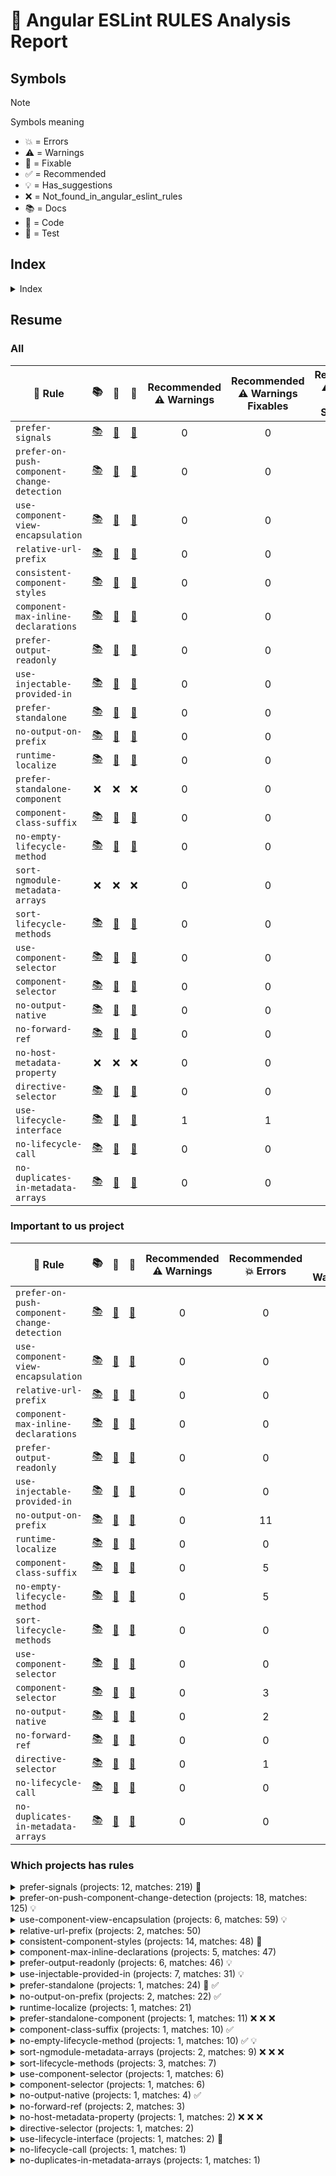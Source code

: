 # 📑 Angular ESLint RULES Analysis Report

## Symbols

> [!NOTE]
> Symbols meaning
> - 💥 = Errors
> - ⚠️ = Warnings
> - 🔧 = Fixable
> - ✅ = Recommended
> - 💡 = Has_suggestions
> - ❌ = Not_found_in_angular_eslint_rules
> - 📚 = Docs
> - 📄 = Code
> - 🧪 = Test



## Index

<details>
	<summary>Index</summary>

- [Resume](#resume)
	- [All](#all)
	- [Important to us project](#important-to-us-project)
	- [Which projects has rules](#which-projects-has-rules)
</details>

## Resume

### All

| 📏 Rule | 📚 | 📄 | 🧪 | Recommended<br>⚠️ Warnings | Recommended<br>⚠️ Warnings<br>Fixables | Recommended<br>⚠️ Warnings<br>With Suggestions | Recommended<br>💥 Errors | Recommended<br>💥 Errors<br>Fixables | Recommended<br>💥 Errors<br>With Suggestions | All<br>⚠️ Warnings | All<br>⚠️ Warnings<br>Fixables | All<br>⚠️ Warnings<br>With Suggestions | All<br>💥 Errors | All<br>💥 Errors<br>Fixables | All<br>💥 Errors<br>With Suggestions | 🔧 | ✅ | 💡 |
| --- | :--: | :--: | :--: | :--: | :--: | :--: | :--: | :--: | :--: | :--: | :--: | :--: | :--: | :--: | :--: | :--: | :--: | :--: |
| `prefer-signals` | [📚](https://github.com/angular-eslint/angular-eslint/blob/main/packages/eslint-plugin/docs/rules/prefer-signals.md) | [📄](https://github.com/angular-eslint/angular-eslint/blob/main/packages/eslint-plugin/src/rules/prefer-signals.ts) | [🧪](https://github.com/angular-eslint/angular-eslint/blob/main/packages/eslint-plugin/tests/rules/prefer-signals) | 0 | 0 | 0 | 0 | 0 | 0 | 0 | 0 | 0 | 219 | 0 | 2 | 🔧 |  |  |
| `prefer-on-push-component-change-detection` | [📚](https://github.com/angular-eslint/angular-eslint/blob/main/packages/eslint-plugin/docs/rules/prefer-on-push-component-change-detection.md) | [📄](https://github.com/angular-eslint/angular-eslint/blob/main/packages/eslint-plugin/src/rules/prefer-on-push-component-change-detection.ts) | [🧪](https://github.com/angular-eslint/angular-eslint/blob/main/packages/eslint-plugin/tests/rules/prefer-on-push-component-change-detection) | 0 | 0 | 0 | 0 | 0 | 0 | 0 | 0 | 0 | 125 | 0 | 125 |  |  | 💡 |
| `use-component-view-encapsulation` | [📚](https://github.com/angular-eslint/angular-eslint/blob/main/packages/eslint-plugin/docs/rules/use-component-view-encapsulation.md) | [📄](https://github.com/angular-eslint/angular-eslint/blob/main/packages/eslint-plugin/src/rules/use-component-view-encapsulation.ts) | [🧪](https://github.com/angular-eslint/angular-eslint/blob/main/packages/eslint-plugin/tests/rules/use-component-view-encapsulation) | 0 | 0 | 0 | 0 | 0 | 0 | 0 | 0 | 0 | 59 | 0 | 59 |  |  | 💡 |
| `relative-url-prefix` | [📚](https://github.com/angular-eslint/angular-eslint/blob/main/packages/eslint-plugin/docs/rules/relative-url-prefix.md) | [📄](https://github.com/angular-eslint/angular-eslint/blob/main/packages/eslint-plugin/src/rules/relative-url-prefix.ts) | [🧪](https://github.com/angular-eslint/angular-eslint/blob/main/packages/eslint-plugin/tests/rules/relative-url-prefix) | 0 | 0 | 0 | 0 | 0 | 0 | 0 | 0 | 0 | 50 | 0 | 0 |  |  |  |
| `consistent-component-styles` | [📚](https://github.com/angular-eslint/angular-eslint/blob/main/packages/eslint-plugin/docs/rules/consistent-component-styles.md) | [📄](https://github.com/angular-eslint/angular-eslint/blob/main/packages/eslint-plugin/src/rules/consistent-component-styles.ts) | [🧪](https://github.com/angular-eslint/angular-eslint/blob/main/packages/eslint-plugin/tests/rules/consistent-component-styles) | 0 | 0 | 0 | 0 | 0 | 0 | 0 | 0 | 0 | 48 | 48 | 0 | 🔧 |  |  |
| `component-max-inline-declarations` | [📚](https://github.com/angular-eslint/angular-eslint/blob/main/packages/eslint-plugin/docs/rules/component-max-inline-declarations.md) | [📄](https://github.com/angular-eslint/angular-eslint/blob/main/packages/eslint-plugin/src/rules/component-max-inline-declarations.ts) | [🧪](https://github.com/angular-eslint/angular-eslint/blob/main/packages/eslint-plugin/tests/rules/component-max-inline-declarations) | 0 | 0 | 0 | 0 | 0 | 0 | 0 | 0 | 0 | 47 | 0 | 0 |  |  |  |
| `prefer-output-readonly` | [📚](https://github.com/angular-eslint/angular-eslint/blob/main/packages/eslint-plugin/docs/rules/prefer-output-readonly.md) | [📄](https://github.com/angular-eslint/angular-eslint/blob/main/packages/eslint-plugin/src/rules/prefer-output-readonly.ts) | [🧪](https://github.com/angular-eslint/angular-eslint/blob/main/packages/eslint-plugin/tests/rules/prefer-output-readonly) | 0 | 0 | 0 | 0 | 0 | 0 | 0 | 0 | 0 | 46 | 0 | 46 |  |  | 💡 |
| `use-injectable-provided-in` | [📚](https://github.com/angular-eslint/angular-eslint/blob/main/packages/eslint-plugin/docs/rules/use-injectable-provided-in.md) | [📄](https://github.com/angular-eslint/angular-eslint/blob/main/packages/eslint-plugin/src/rules/use-injectable-provided-in.ts) | [🧪](https://github.com/angular-eslint/angular-eslint/blob/main/packages/eslint-plugin/tests/rules/use-injectable-provided-in) | 0 | 0 | 0 | 0 | 0 | 0 | 0 | 0 | 0 | 31 | 0 | 31 |  |  | 💡 |
| `prefer-standalone` | [📚](https://github.com/angular-eslint/angular-eslint/blob/main/packages/eslint-plugin/docs/rules/prefer-standalone.md) | [📄](https://github.com/angular-eslint/angular-eslint/blob/main/packages/eslint-plugin/src/rules/prefer-standalone.ts) | [🧪](https://github.com/angular-eslint/angular-eslint/blob/main/packages/eslint-plugin/tests/rules/prefer-standalone) | 0 | 0 | 0 | 12 | 12 | 0 | 0 | 0 | 0 | 12 | 12 | 0 | 🔧 | ✅ |  |
| `no-output-on-prefix` | [📚](https://github.com/angular-eslint/angular-eslint/blob/main/packages/eslint-plugin/docs/rules/no-output-on-prefix.md) | [📄](https://github.com/angular-eslint/angular-eslint/blob/main/packages/eslint-plugin/src/rules/no-output-on-prefix.ts) | [🧪](https://github.com/angular-eslint/angular-eslint/blob/main/packages/eslint-plugin/tests/rules/no-output-on-prefix) | 0 | 0 | 0 | 11 | 0 | 0 | 0 | 0 | 0 | 11 | 0 | 0 |  | ✅ |  |
| `runtime-localize` | [📚](https://github.com/angular-eslint/angular-eslint/blob/main/packages/eslint-plugin/docs/rules/runtime-localize.md) | [📄](https://github.com/angular-eslint/angular-eslint/blob/main/packages/eslint-plugin/src/rules/runtime-localize.ts) | [🧪](https://github.com/angular-eslint/angular-eslint/blob/main/packages/eslint-plugin/tests/rules/runtime-localize) | 0 | 0 | 0 | 0 | 0 | 0 | 0 | 0 | 0 | 21 | 0 | 0 |  |  |  |
| `prefer-standalone-component` | ❌ | ❌ | ❌ | 0 | 0 | 0 | 0 | 0 | 0 | 0 | 0 | 0 | 11 | 11 | 0 | ❌ | ❌ | ❌ |
| `component-class-suffix` | [📚](https://github.com/angular-eslint/angular-eslint/blob/main/packages/eslint-plugin/docs/rules/component-class-suffix.md) | [📄](https://github.com/angular-eslint/angular-eslint/blob/main/packages/eslint-plugin/src/rules/component-class-suffix.ts) | [🧪](https://github.com/angular-eslint/angular-eslint/blob/main/packages/eslint-plugin/tests/rules/component-class-suffix) | 0 | 0 | 0 | 5 | 0 | 0 | 0 | 0 | 0 | 5 | 0 | 0 |  | ✅ |  |
| `no-empty-lifecycle-method` | [📚](https://github.com/angular-eslint/angular-eslint/blob/main/packages/eslint-plugin/docs/rules/no-empty-lifecycle-method.md) | [📄](https://github.com/angular-eslint/angular-eslint/blob/main/packages/eslint-plugin/src/rules/no-empty-lifecycle-method.ts) | [🧪](https://github.com/angular-eslint/angular-eslint/blob/main/packages/eslint-plugin/tests/rules/no-empty-lifecycle-method) | 0 | 0 | 0 | 5 | 0 | 5 | 0 | 0 | 0 | 5 | 0 | 5 |  | ✅ | 💡 |
| `sort-ngmodule-metadata-arrays` | ❌ | ❌ | ❌ | 0 | 0 | 0 | 0 | 0 | 0 | 0 | 0 | 0 | 9 | 9 | 0 | ❌ | ❌ | ❌ |
| `sort-lifecycle-methods` | [📚](https://github.com/angular-eslint/angular-eslint/blob/main/packages/eslint-plugin/docs/rules/sort-lifecycle-methods.md) | [📄](https://github.com/angular-eslint/angular-eslint/blob/main/packages/eslint-plugin/src/rules/sort-lifecycle-methods.ts) | [🧪](https://github.com/angular-eslint/angular-eslint/blob/main/packages/eslint-plugin/tests/rules/sort-lifecycle-methods) | 0 | 0 | 0 | 0 | 0 | 0 | 0 | 0 | 0 | 7 | 0 | 0 |  |  |  |
| `use-component-selector` | [📚](https://github.com/angular-eslint/angular-eslint/blob/main/packages/eslint-plugin/docs/rules/use-component-selector.md) | [📄](https://github.com/angular-eslint/angular-eslint/blob/main/packages/eslint-plugin/src/rules/use-component-selector.ts) | [🧪](https://github.com/angular-eslint/angular-eslint/blob/main/packages/eslint-plugin/tests/rules/use-component-selector) | 0 | 0 | 0 | 0 | 0 | 0 | 0 | 0 | 0 | 6 | 0 | 0 |  |  |  |
| `component-selector` | [📚](https://github.com/angular-eslint/angular-eslint/blob/main/packages/eslint-plugin/docs/rules/component-selector.md) | [📄](https://github.com/angular-eslint/angular-eslint/blob/main/packages/eslint-plugin/src/rules/component-selector.ts) | [🧪](https://github.com/angular-eslint/angular-eslint/blob/main/packages/eslint-plugin/tests/rules/component-selector) | 0 | 0 | 0 | 3 | 0 | 0 | 0 | 0 | 0 | 3 | 0 | 0 |  |  |  |
| `no-output-native` | [📚](https://github.com/angular-eslint/angular-eslint/blob/main/packages/eslint-plugin/docs/rules/no-output-native.md) | [📄](https://github.com/angular-eslint/angular-eslint/blob/main/packages/eslint-plugin/src/rules/no-output-native.ts) | [🧪](https://github.com/angular-eslint/angular-eslint/blob/main/packages/eslint-plugin/tests/rules/no-output-native) | 0 | 0 | 0 | 2 | 0 | 0 | 0 | 0 | 0 | 2 | 0 | 0 |  | ✅ |  |
| `no-forward-ref` | [📚](https://github.com/angular-eslint/angular-eslint/blob/main/packages/eslint-plugin/docs/rules/no-forward-ref.md) | [📄](https://github.com/angular-eslint/angular-eslint/blob/main/packages/eslint-plugin/src/rules/no-forward-ref.ts) | [🧪](https://github.com/angular-eslint/angular-eslint/blob/main/packages/eslint-plugin/tests/rules/no-forward-ref) | 0 | 0 | 0 | 0 | 0 | 0 | 0 | 0 | 0 | 3 | 0 | 0 |  |  |  |
| `no-host-metadata-property` | ❌ | ❌ | ❌ | 0 | 0 | 0 | 1 | 0 | 0 | 0 | 0 | 0 | 1 | 0 | 0 | ❌ | ❌ | ❌ |
| `directive-selector` | [📚](https://github.com/angular-eslint/angular-eslint/blob/main/packages/eslint-plugin/docs/rules/directive-selector.md) | [📄](https://github.com/angular-eslint/angular-eslint/blob/main/packages/eslint-plugin/src/rules/directive-selector.ts) | [🧪](https://github.com/angular-eslint/angular-eslint/blob/main/packages/eslint-plugin/tests/rules/directive-selector) | 0 | 0 | 0 | 1 | 0 | 0 | 0 | 0 | 0 | 1 | 0 | 0 |  |  |  |
| `use-lifecycle-interface` | [📚](https://github.com/angular-eslint/angular-eslint/blob/main/packages/eslint-plugin/docs/rules/use-lifecycle-interface.md) | [📄](https://github.com/angular-eslint/angular-eslint/blob/main/packages/eslint-plugin/src/rules/use-lifecycle-interface.ts) | [🧪](https://github.com/angular-eslint/angular-eslint/blob/main/packages/eslint-plugin/tests/rules/use-lifecycle-interface) | 1 | 1 | 0 | 0 | 0 | 0 | 0 | 0 | 0 | 1 | 1 | 0 | 🔧 |  |  |
| `no-lifecycle-call` | [📚](https://github.com/angular-eslint/angular-eslint/blob/main/packages/eslint-plugin/docs/rules/no-lifecycle-call.md) | [📄](https://github.com/angular-eslint/angular-eslint/blob/main/packages/eslint-plugin/src/rules/no-lifecycle-call.ts) | [🧪](https://github.com/angular-eslint/angular-eslint/blob/main/packages/eslint-plugin/tests/rules/no-lifecycle-call) | 0 | 0 | 0 | 0 | 0 | 0 | 0 | 0 | 0 | 1 | 0 | 0 |  |  |  |
| `no-duplicates-in-metadata-arrays` | [📚](https://github.com/angular-eslint/angular-eslint/blob/main/packages/eslint-plugin/docs/rules/no-duplicates-in-metadata-arrays.md) | [📄](https://github.com/angular-eslint/angular-eslint/blob/main/packages/eslint-plugin/src/rules/no-duplicates-in-metadata-arrays.ts) | [🧪](https://github.com/angular-eslint/angular-eslint/blob/main/packages/eslint-plugin/tests/rules/no-duplicates-in-metadata-arrays) | 0 | 0 | 0 | 0 | 0 | 0 | 0 | 0 | 0 | 1 | 0 | 0 |  |  |  |



### Important to us project

| 📏 Rule | 📚 | 📄 | 🧪 | Recommended<br>⚠️ Warnings | Recommended<br>💥 Errors | All<br>⚠️ Warnings | All<br>💥 Errors | 🔧 | ✅ | 💡 |
| --- | :--: | :--: | :--: | :--: | :--: | :--: | :--: | :--: | :--: | :--: |
| `prefer-on-push-component-change-detection` | [📚](https://github.com/angular-eslint/angular-eslint/blob/main/packages/eslint-plugin/docs/rules/prefer-on-push-component-change-detection.md) | [📄](https://github.com/angular-eslint/angular-eslint/blob/main/packages/eslint-plugin/src/rules/prefer-on-push-component-change-detection.ts) | [🧪](https://github.com/angular-eslint/angular-eslint/blob/main/packages/eslint-plugin/tests/rules/prefer-on-push-component-change-detection) | 0 | 0 | 0 | 125 |  |  | 💡 |
| `use-component-view-encapsulation` | [📚](https://github.com/angular-eslint/angular-eslint/blob/main/packages/eslint-plugin/docs/rules/use-component-view-encapsulation.md) | [📄](https://github.com/angular-eslint/angular-eslint/blob/main/packages/eslint-plugin/src/rules/use-component-view-encapsulation.ts) | [🧪](https://github.com/angular-eslint/angular-eslint/blob/main/packages/eslint-plugin/tests/rules/use-component-view-encapsulation) | 0 | 0 | 0 | 59 |  |  | 💡 |
| `relative-url-prefix` | [📚](https://github.com/angular-eslint/angular-eslint/blob/main/packages/eslint-plugin/docs/rules/relative-url-prefix.md) | [📄](https://github.com/angular-eslint/angular-eslint/blob/main/packages/eslint-plugin/src/rules/relative-url-prefix.ts) | [🧪](https://github.com/angular-eslint/angular-eslint/blob/main/packages/eslint-plugin/tests/rules/relative-url-prefix) | 0 | 0 | 0 | 50 |  |  |  |
| `component-max-inline-declarations` | [📚](https://github.com/angular-eslint/angular-eslint/blob/main/packages/eslint-plugin/docs/rules/component-max-inline-declarations.md) | [📄](https://github.com/angular-eslint/angular-eslint/blob/main/packages/eslint-plugin/src/rules/component-max-inline-declarations.ts) | [🧪](https://github.com/angular-eslint/angular-eslint/blob/main/packages/eslint-plugin/tests/rules/component-max-inline-declarations) | 0 | 0 | 0 | 47 |  |  |  |
| `prefer-output-readonly` | [📚](https://github.com/angular-eslint/angular-eslint/blob/main/packages/eslint-plugin/docs/rules/prefer-output-readonly.md) | [📄](https://github.com/angular-eslint/angular-eslint/blob/main/packages/eslint-plugin/src/rules/prefer-output-readonly.ts) | [🧪](https://github.com/angular-eslint/angular-eslint/blob/main/packages/eslint-plugin/tests/rules/prefer-output-readonly) | 0 | 0 | 0 | 46 |  |  | 💡 |
| `use-injectable-provided-in` | [📚](https://github.com/angular-eslint/angular-eslint/blob/main/packages/eslint-plugin/docs/rules/use-injectable-provided-in.md) | [📄](https://github.com/angular-eslint/angular-eslint/blob/main/packages/eslint-plugin/src/rules/use-injectable-provided-in.ts) | [🧪](https://github.com/angular-eslint/angular-eslint/blob/main/packages/eslint-plugin/tests/rules/use-injectable-provided-in) | 0 | 0 | 0 | 31 |  |  | 💡 |
| `no-output-on-prefix` | [📚](https://github.com/angular-eslint/angular-eslint/blob/main/packages/eslint-plugin/docs/rules/no-output-on-prefix.md) | [📄](https://github.com/angular-eslint/angular-eslint/blob/main/packages/eslint-plugin/src/rules/no-output-on-prefix.ts) | [🧪](https://github.com/angular-eslint/angular-eslint/blob/main/packages/eslint-plugin/tests/rules/no-output-on-prefix) | 0 | 11 | 0 | 11 |  | ✅ |  |
| `runtime-localize` | [📚](https://github.com/angular-eslint/angular-eslint/blob/main/packages/eslint-plugin/docs/rules/runtime-localize.md) | [📄](https://github.com/angular-eslint/angular-eslint/blob/main/packages/eslint-plugin/src/rules/runtime-localize.ts) | [🧪](https://github.com/angular-eslint/angular-eslint/blob/main/packages/eslint-plugin/tests/rules/runtime-localize) | 0 | 0 | 0 | 21 |  |  |  |
| `component-class-suffix` | [📚](https://github.com/angular-eslint/angular-eslint/blob/main/packages/eslint-plugin/docs/rules/component-class-suffix.md) | [📄](https://github.com/angular-eslint/angular-eslint/blob/main/packages/eslint-plugin/src/rules/component-class-suffix.ts) | [🧪](https://github.com/angular-eslint/angular-eslint/blob/main/packages/eslint-plugin/tests/rules/component-class-suffix) | 0 | 5 | 0 | 5 |  | ✅ |  |
| `no-empty-lifecycle-method` | [📚](https://github.com/angular-eslint/angular-eslint/blob/main/packages/eslint-plugin/docs/rules/no-empty-lifecycle-method.md) | [📄](https://github.com/angular-eslint/angular-eslint/blob/main/packages/eslint-plugin/src/rules/no-empty-lifecycle-method.ts) | [🧪](https://github.com/angular-eslint/angular-eslint/blob/main/packages/eslint-plugin/tests/rules/no-empty-lifecycle-method) | 0 | 5 | 0 | 5 |  | ✅ | 💡 |
| `sort-lifecycle-methods` | [📚](https://github.com/angular-eslint/angular-eslint/blob/main/packages/eslint-plugin/docs/rules/sort-lifecycle-methods.md) | [📄](https://github.com/angular-eslint/angular-eslint/blob/main/packages/eslint-plugin/src/rules/sort-lifecycle-methods.ts) | [🧪](https://github.com/angular-eslint/angular-eslint/blob/main/packages/eslint-plugin/tests/rules/sort-lifecycle-methods) | 0 | 0 | 0 | 7 |  |  |  |
| `use-component-selector` | [📚](https://github.com/angular-eslint/angular-eslint/blob/main/packages/eslint-plugin/docs/rules/use-component-selector.md) | [📄](https://github.com/angular-eslint/angular-eslint/blob/main/packages/eslint-plugin/src/rules/use-component-selector.ts) | [🧪](https://github.com/angular-eslint/angular-eslint/blob/main/packages/eslint-plugin/tests/rules/use-component-selector) | 0 | 0 | 0 | 6 |  |  |  |
| `component-selector` | [📚](https://github.com/angular-eslint/angular-eslint/blob/main/packages/eslint-plugin/docs/rules/component-selector.md) | [📄](https://github.com/angular-eslint/angular-eslint/blob/main/packages/eslint-plugin/src/rules/component-selector.ts) | [🧪](https://github.com/angular-eslint/angular-eslint/blob/main/packages/eslint-plugin/tests/rules/component-selector) | 0 | 3 | 0 | 3 |  |  |  |
| `no-output-native` | [📚](https://github.com/angular-eslint/angular-eslint/blob/main/packages/eslint-plugin/docs/rules/no-output-native.md) | [📄](https://github.com/angular-eslint/angular-eslint/blob/main/packages/eslint-plugin/src/rules/no-output-native.ts) | [🧪](https://github.com/angular-eslint/angular-eslint/blob/main/packages/eslint-plugin/tests/rules/no-output-native) | 0 | 2 | 0 | 2 |  | ✅ |  |
| `no-forward-ref` | [📚](https://github.com/angular-eslint/angular-eslint/blob/main/packages/eslint-plugin/docs/rules/no-forward-ref.md) | [📄](https://github.com/angular-eslint/angular-eslint/blob/main/packages/eslint-plugin/src/rules/no-forward-ref.ts) | [🧪](https://github.com/angular-eslint/angular-eslint/blob/main/packages/eslint-plugin/tests/rules/no-forward-ref) | 0 | 0 | 0 | 3 |  |  |  |
| `directive-selector` | [📚](https://github.com/angular-eslint/angular-eslint/blob/main/packages/eslint-plugin/docs/rules/directive-selector.md) | [📄](https://github.com/angular-eslint/angular-eslint/blob/main/packages/eslint-plugin/src/rules/directive-selector.ts) | [🧪](https://github.com/angular-eslint/angular-eslint/blob/main/packages/eslint-plugin/tests/rules/directive-selector) | 0 | 1 | 0 | 1 |  |  |  |
| `no-lifecycle-call` | [📚](https://github.com/angular-eslint/angular-eslint/blob/main/packages/eslint-plugin/docs/rules/no-lifecycle-call.md) | [📄](https://github.com/angular-eslint/angular-eslint/blob/main/packages/eslint-plugin/src/rules/no-lifecycle-call.ts) | [🧪](https://github.com/angular-eslint/angular-eslint/blob/main/packages/eslint-plugin/tests/rules/no-lifecycle-call) | 0 | 0 | 0 | 1 |  |  |  |
| `no-duplicates-in-metadata-arrays` | [📚](https://github.com/angular-eslint/angular-eslint/blob/main/packages/eslint-plugin/docs/rules/no-duplicates-in-metadata-arrays.md) | [📄](https://github.com/angular-eslint/angular-eslint/blob/main/packages/eslint-plugin/src/rules/no-duplicates-in-metadata-arrays.ts) | [🧪](https://github.com/angular-eslint/angular-eslint/blob/main/packages/eslint-plugin/tests/rules/no-duplicates-in-metadata-arrays) | 0 | 0 | 0 | 1 |  |  |  |



### Which projects has rules

<details>
<summary>prefer-signals (projects: 12, matches: 219) 🔧</summary>

- RECOMMENDED: \[⚠️ 0 💥 0] ALL: \[⚠️ 0 💥 149] [angular-calendar](repositories/report.angular-calendar.md#%EF%B8%8F-angular-calendar)-->[angular-calendar](repositories/report.angular-calendar.md#-angular-calendar)

- RECOMMENDED: \[⚠️ 0 💥 0] ALL: \[⚠️ 0 💥 037] [angular-fontawesome](repositories/report.angular-fontawesome.md#%EF%B8%8F-angular-fontawesome)-->[angular-fontawesome](repositories/report.angular-fontawesome.md#-angular-fontawesome)

- RECOMMENDED: \[⚠️ 0 💥 0] ALL: \[⚠️ 0 💥 009] [angular-realworld-example-app](repositories/report.angular-realworld-example-app.md#%EF%B8%8F-angular-realworld-example-app)-->[angular-conduit](repositories/report.angular-realworld-example-app.md#-angular-conduit)

- RECOMMENDED: \[⚠️ 0 💥 0] ALL: \[⚠️ 0 💥 007] [angular-calendar](repositories/report.angular-calendar.md#%EF%B8%8F-angular-calendar)-->[demos](repositories/report.angular-calendar.md#-demos)

- RECOMMENDED: \[⚠️ 0 💥 0] ALL: \[⚠️ 0 💥 005] [gojs-angular-basic](repositories/report.gojs-angular-basic.md#%EF%B8%8F-gojs-angular-basic)-->[first-app](repositories/report.gojs-angular-basic.md#-first-app)

- RECOMMENDED: \[⚠️ 0 💥 0] ALL: \[⚠️ 0 💥 003] [Angular-Full-Stack](repositories/report.Angular-Full-Stack.md#%EF%B8%8F-Angular-Full-Stack)-->[angular2-full-stack](repositories/report.Angular-Full-Stack.md#-angular2-full-stack)

- RECOMMENDED: \[⚠️ 0 💥 0] ALL: \[⚠️ 0 💥 002] [ngx-quill](repositories/report.ngx-quill.md#%EF%B8%8F-ngx-quill)-->[ngx-quill](repositories/report.ngx-quill.md#-ngx-quill)

- RECOMMENDED: \[⚠️ 0 💥 0] ALL: \[⚠️ 0 💥 002] [angular-16-crud-example](repositories/report.angular-16-crud-example.md#%EF%B8%8F-angular-16-crud-example)-->[angular-16-crud](repositories/report.angular-16-crud-example.md#-angular-16-crud)

- RECOMMENDED: \[⚠️ 0 💥 0] ALL: \[⚠️ 0 💥 002] [angular-17-crud-example](repositories/report.angular-17-crud-example.md#%EF%B8%8F-angular-17-crud-example)-->[angular-17-crud](repositories/report.angular-17-crud-example.md#-angular-17-crud)

- RECOMMENDED: \[⚠️ 0 💥 0] ALL: \[⚠️ 0 💥 001] [mean](repositories/report.mean.md#%EF%B8%8F-mean)-->[mean](repositories/report.mean.md#-mean)

- RECOMMENDED: \[⚠️ 0 💥 0] ALL: \[⚠️ 0 💥 001] [ng-apexcharts](repositories/report.ng-apexcharts.md#%EF%B8%8F-ng-apexcharts)-->[ng-apexcharts-demo](repositories/report.ng-apexcharts.md#-ng-apexcharts-demo)

- RECOMMENDED: \[⚠️ 0 💥 0] ALL: \[⚠️ 0 💥 001] [ng-three-template](repositories/report.ng-three-template.md#%EF%B8%8F-ng-three-template)-->[ng-three-template](repositories/report.ng-three-template.md#-ng-three-template)

</details>

<details>
<summary>prefer-on-push-component-change-detection (projects: 18, matches: 125) 💡</summary>

- RECOMMENDED: \[⚠️ 0 💥 0] ALL: \[⚠️ 0 💥 20] [angular-calendar](repositories/report.angular-calendar.md#%EF%B8%8F-angular-calendar)-->[angular-calendar](repositories/report.angular-calendar.md#-angular-calendar)

- RECOMMENDED: \[⚠️ 0 💥 0] ALL: \[⚠️ 0 💥 19] [QuickApp](repositories/report.QuickApp.md#%EF%B8%8F-QuickApp)-->[quickapp.client](repositories/report.QuickApp.md#-quickapp.client)

- RECOMMENDED: \[⚠️ 0 💥 0] ALL: \[⚠️ 0 💥 16] [angular-realworld-example-app](repositories/report.angular-realworld-example-app.md#%EF%B8%8F-angular-realworld-example-app)-->[angular-conduit](repositories/report.angular-realworld-example-app.md#-angular-conduit)

- RECOMMENDED: \[⚠️ 0 💥 0] ALL: \[⚠️ 0 💥 12] [Angular-Full-Stack](repositories/report.Angular-Full-Stack.md#%EF%B8%8F-Angular-Full-Stack)-->[angular2-full-stack](repositories/report.Angular-Full-Stack.md#-angular2-full-stack)

- RECOMMENDED: \[⚠️ 0 💥 0] ALL: \[⚠️ 0 💥 11] [angular-ionic-ngxs-movies](repositories/report.angular-ionic-ngxs-movies.md#%EF%B8%8F-angular-ionic-ngxs-movies)-->[angular-ionic-ngxs-movies](repositories/report.angular-ionic-ngxs-movies.md#-angular-ionic-ngxs-movies)

- RECOMMENDED: \[⚠️ 0 💥 0] ALL: \[⚠️ 0 💥 06] [angular-fontawesome](repositories/report.angular-fontawesome.md#%EF%B8%8F-angular-fontawesome)-->[angular-fontawesome](repositories/report.angular-fontawesome.md#-angular-fontawesome)

- RECOMMENDED: \[⚠️ 0 💥 0] ALL: \[⚠️ 0 💥 06] [ngx-toastr](repositories/report.ngx-toastr.md#%EF%B8%8F-ngx-toastr)-->[ngx-toastr](repositories/report.ngx-toastr.md#-ngx-toastr)

- RECOMMENDED: \[⚠️ 0 💥 0] ALL: \[⚠️ 0 💥 06] [mean](repositories/report.mean.md#%EF%B8%8F-mean)-->[mean](repositories/report.mean.md#-mean)

- RECOMMENDED: \[⚠️ 0 💥 0] ALL: \[⚠️ 0 💥 04] [angular-calendar](repositories/report.angular-calendar.md#%EF%B8%8F-angular-calendar)-->[demos](repositories/report.angular-calendar.md#-demos)

- RECOMMENDED: \[⚠️ 0 💥 0] ALL: \[⚠️ 0 💥 04] [angular-fontawesome](repositories/report.angular-fontawesome.md#%EF%B8%8F-angular-fontawesome)-->[demo](repositories/report.angular-fontawesome.md#-demo)

- RECOMMENDED: \[⚠️ 0 💥 0] ALL: \[⚠️ 0 💥 04] [angular-16-crud-example](repositories/report.angular-16-crud-example.md#%EF%B8%8F-angular-16-crud-example)-->[angular-16-crud](repositories/report.angular-16-crud-example.md#-angular-16-crud)

- RECOMMENDED: \[⚠️ 0 💥 0] ALL: \[⚠️ 0 💥 04] [angular-17-crud-example](repositories/report.angular-17-crud-example.md#%EF%B8%8F-angular-17-crud-example)-->[angular-17-crud](repositories/report.angular-17-crud-example.md#-angular-17-crud)

- RECOMMENDED: \[⚠️ 0 💥 0] ALL: \[⚠️ 0 💥 03] [angular-gridster2](repositories/report.angular-gridster2.md#%EF%B8%8F-angular-gridster2)-->[angular-gridster2](repositories/report.angular-gridster2.md#-angular-gridster2)

- RECOMMENDED: \[⚠️ 0 💥 0] ALL: \[⚠️ 0 💥 03] [ngx-quill](repositories/report.ngx-quill.md#%EF%B8%8F-ngx-quill)-->[ngx-quill](repositories/report.ngx-quill.md#-ngx-quill)

- RECOMMENDED: \[⚠️ 0 💥 0] ALL: \[⚠️ 0 💥 03] [gojs-angular-basic](repositories/report.gojs-angular-basic.md#%EF%B8%8F-gojs-angular-basic)-->[first-app](repositories/report.gojs-angular-basic.md#-first-app)

- RECOMMENDED: \[⚠️ 0 💥 0] ALL: \[⚠️ 0 💥 02] [play-scala-angular-seed](repositories/report.play-scala-angular-seed.md#%EF%B8%8F-play-scala-angular-seed)-->[scala-play-angular-seed](repositories/report.play-scala-angular-seed.md#-scala-play-angular-seed)

- RECOMMENDED: \[⚠️ 0 💥 0] ALL: \[⚠️ 0 💥 01] [angular-basics-project](repositories/report.angular-basics-project.md#%EF%B8%8F-angular-basics-project)-->[shopping-cart](repositories/report.angular-basics-project.md#-shopping-cart)

- RECOMMENDED: \[⚠️ 0 💥 0] ALL: \[⚠️ 0 💥 01] [ng-apexcharts](repositories/report.ng-apexcharts.md#%EF%B8%8F-ng-apexcharts)-->[ng-apexcharts-demo](repositories/report.ng-apexcharts.md#-ng-apexcharts-demo)

</details>

<details>
<summary>use-component-view-encapsulation (projects: 6, matches: 59) 💡</summary>

- RECOMMENDED: \[⚠️ 0 💥 0] ALL: \[⚠️ 0 💥 25] [angular-gridster2](repositories/report.angular-gridster2.md#%EF%B8%8F-angular-gridster2)-->[gridster-app](repositories/report.angular-gridster2.md#-gridster-app)

- RECOMMENDED: \[⚠️ 0 💥 0] ALL: \[⚠️ 0 💥 12] [angular-calendar](repositories/report.angular-calendar.md#%EF%B8%8F-angular-calendar)-->[demos](repositories/report.angular-calendar.md#-demos)

- RECOMMENDED: \[⚠️ 0 💥 0] ALL: \[⚠️ 0 💥 10] [angular-ionic-ngxs-movies](repositories/report.angular-ionic-ngxs-movies.md#%EF%B8%8F-angular-ionic-ngxs-movies)-->[angular-ionic-ngxs-movies](repositories/report.angular-ionic-ngxs-movies.md#-angular-ionic-ngxs-movies)

- RECOMMENDED: \[⚠️ 0 💥 0] ALL: \[⚠️ 0 💥 07] [ng-three-template](repositories/report.ng-three-template.md#%EF%B8%8F-ng-three-template)-->[ng-three-template](repositories/report.ng-three-template.md#-ng-three-template)

- RECOMMENDED: \[⚠️ 0 💥 0] ALL: \[⚠️ 0 💥 03] [angular-gridster2](repositories/report.angular-gridster2.md#%EF%B8%8F-angular-gridster2)-->[angular-gridster2](repositories/report.angular-gridster2.md#-angular-gridster2)

- RECOMMENDED: \[⚠️ 0 💥 0] ALL: \[⚠️ 0 💥 02] [ngx-quill](repositories/report.ngx-quill.md#%EF%B8%8F-ngx-quill)-->[ngx-quill](repositories/report.ngx-quill.md#-ngx-quill)

</details>

<details>
<summary>relative-url-prefix (projects: 2, matches: 50) </summary>

- RECOMMENDED: \[⚠️ 0 💥 0] ALL: \[⚠️ 0 💥 43] [angular-calendar](repositories/report.angular-calendar.md#%EF%B8%8F-angular-calendar)-->[demos](repositories/report.angular-calendar.md#-demos)

- RECOMMENDED: \[⚠️ 0 💥 0] ALL: \[⚠️ 0 💥 07] [angular-ionic-ngxs-movies](repositories/report.angular-ionic-ngxs-movies.md#%EF%B8%8F-angular-ionic-ngxs-movies)-->[angular-ionic-ngxs-movies](repositories/report.angular-ionic-ngxs-movies.md#-angular-ionic-ngxs-movies)

</details>

<details>
<summary>consistent-component-styles (projects: 14, matches: 48) 🔧</summary>

- RECOMMENDED: \[⚠️ 0 💥 0] ALL: \[⚠️ 0 💥 17] [angular-calendar](repositories/report.angular-calendar.md#%EF%B8%8F-angular-calendar)-->[demos](repositories/report.angular-calendar.md#-demos)

- RECOMMENDED: \[⚠️ 0 💥 0] ALL: \[⚠️ 0 💥 05] [mean](repositories/report.mean.md#%EF%B8%8F-mean)-->[mean](repositories/report.mean.md#-mean)

- RECOMMENDED: \[⚠️ 0 💥 0] ALL: \[⚠️ 0 💥 04] [angular-16-crud-example](repositories/report.angular-16-crud-example.md#%EF%B8%8F-angular-16-crud-example)-->[angular-16-crud](repositories/report.angular-16-crud-example.md#-angular-16-crud)

- RECOMMENDED: \[⚠️ 0 💥 0] ALL: \[⚠️ 0 💥 04] [Angular-Full-Stack](repositories/report.Angular-Full-Stack.md#%EF%B8%8F-Angular-Full-Stack)-->[angular2-full-stack](repositories/report.Angular-Full-Stack.md#-angular2-full-stack)

- RECOMMENDED: \[⚠️ 0 💥 0] ALL: \[⚠️ 0 💥 03] [angular-gridster2](repositories/report.angular-gridster2.md#%EF%B8%8F-angular-gridster2)-->[angular-gridster2](repositories/report.angular-gridster2.md#-angular-gridster2)

- RECOMMENDED: \[⚠️ 0 💥 0] ALL: \[⚠️ 0 💥 03] [ngx-quill](repositories/report.ngx-quill.md#%EF%B8%8F-ngx-quill)-->[ngx-quill](repositories/report.ngx-quill.md#-ngx-quill)

- RECOMMENDED: \[⚠️ 0 💥 0] ALL: \[⚠️ 0 💥 03] [angular-17-crud-example](repositories/report.angular-17-crud-example.md#%EF%B8%8F-angular-17-crud-example)-->[angular-17-crud](repositories/report.angular-17-crud-example.md#-angular-17-crud)

- RECOMMENDED: \[⚠️ 0 💥 0] ALL: \[⚠️ 0 💥 02] [gojs-angular-basic](repositories/report.gojs-angular-basic.md#%EF%B8%8F-gojs-angular-basic)-->[first-app](repositories/report.gojs-angular-basic.md#-first-app)

- RECOMMENDED: \[⚠️ 0 💥 0] ALL: \[⚠️ 0 💥 02] [play-scala-angular-seed](repositories/report.play-scala-angular-seed.md#%EF%B8%8F-play-scala-angular-seed)-->[scala-play-angular-seed](repositories/report.play-scala-angular-seed.md#-scala-play-angular-seed)

- RECOMMENDED: \[⚠️ 0 💥 0] ALL: \[⚠️ 0 💥 01] [angular-calendar](repositories/report.angular-calendar.md#%EF%B8%8F-angular-calendar)-->[angular-calendar](repositories/report.angular-calendar.md#-angular-calendar)

- RECOMMENDED: \[⚠️ 0 💥 0] ALL: \[⚠️ 0 💥 01] [angular-fontawesome](repositories/report.angular-fontawesome.md#%EF%B8%8F-angular-fontawesome)-->[demo](repositories/report.angular-fontawesome.md#-demo)

- RECOMMENDED: \[⚠️ 0 💥 0] ALL: \[⚠️ 0 💥 01] [angular-basics-project](repositories/report.angular-basics-project.md#%EF%B8%8F-angular-basics-project)-->[shopping-cart](repositories/report.angular-basics-project.md#-shopping-cart)

- RECOMMENDED: \[⚠️ 0 💥 0] ALL: \[⚠️ 0 💥 01] [angular-realworld-example-app](repositories/report.angular-realworld-example-app.md#%EF%B8%8F-angular-realworld-example-app)-->[angular-conduit](repositories/report.angular-realworld-example-app.md#-angular-conduit)

- RECOMMENDED: \[⚠️ 0 💥 0] ALL: \[⚠️ 0 💥 01] [ng-apexcharts](repositories/report.ng-apexcharts.md#%EF%B8%8F-ng-apexcharts)-->[ng-apexcharts-demo](repositories/report.ng-apexcharts.md#-ng-apexcharts-demo)

</details>

<details>
<summary>component-max-inline-declarations (projects: 5, matches: 47) </summary>

- RECOMMENDED: \[⚠️ 0 💥 0] ALL: \[⚠️ 0 💥 17] [angular-calendar](repositories/report.angular-calendar.md#%EF%B8%8F-angular-calendar)-->[angular-calendar](repositories/report.angular-calendar.md#-angular-calendar)

- RECOMMENDED: \[⚠️ 0 💥 0] ALL: \[⚠️ 0 💥 11] [angular-calendar](repositories/report.angular-calendar.md#%EF%B8%8F-angular-calendar)-->[demos](repositories/report.angular-calendar.md#-demos)

- RECOMMENDED: \[⚠️ 0 💥 0] ALL: \[⚠️ 0 💥 11] [ngx-toastr](repositories/report.ngx-toastr.md#%EF%B8%8F-ngx-toastr)-->[ngx-toastr](repositories/report.ngx-toastr.md#-ngx-toastr)

- RECOMMENDED: \[⚠️ 0 💥 0] ALL: \[⚠️ 0 💥 06] [angular-realworld-example-app](repositories/report.angular-realworld-example-app.md#%EF%B8%8F-angular-realworld-example-app)-->[angular-conduit](repositories/report.angular-realworld-example-app.md#-angular-conduit)

- RECOMMENDED: \[⚠️ 0 💥 0] ALL: \[⚠️ 0 💥 02] [ngx-quill](repositories/report.ngx-quill.md#%EF%B8%8F-ngx-quill)-->[ngx-quill](repositories/report.ngx-quill.md#-ngx-quill)

</details>

<details>
<summary>prefer-output-readonly (projects: 6, matches: 46) 💡</summary>

- RECOMMENDED: \[⚠️ 0 💥 0] ALL: \[⚠️ 0 💥 26] [angular-calendar](repositories/report.angular-calendar.md#%EF%B8%8F-angular-calendar)-->[angular-calendar](repositories/report.angular-calendar.md#-angular-calendar)

- RECOMMENDED: \[⚠️ 0 💥 0] ALL: \[⚠️ 0 💥 09] [ngx-quill](repositories/report.ngx-quill.md#%EF%B8%8F-ngx-quill)-->[ngx-quill](repositories/report.ngx-quill.md#-ngx-quill)

- RECOMMENDED: \[⚠️ 0 💥 0] ALL: \[⚠️ 0 💥 03] [angular-calendar](repositories/report.angular-calendar.md#%EF%B8%8F-angular-calendar)-->[demos](repositories/report.angular-calendar.md#-demos)

- RECOMMENDED: \[⚠️ 0 💥 0] ALL: \[⚠️ 0 💥 03] [angular-gridster2](repositories/report.angular-gridster2.md#%EF%B8%8F-angular-gridster2)-->[angular-gridster2](repositories/report.angular-gridster2.md#-angular-gridster2)

- RECOMMENDED: \[⚠️ 0 💥 0] ALL: \[⚠️ 0 💥 03] [angular-realworld-example-app](repositories/report.angular-realworld-example-app.md#%EF%B8%8F-angular-realworld-example-app)-->[angular-conduit](repositories/report.angular-realworld-example-app.md#-angular-conduit)

- RECOMMENDED: \[⚠️ 0 💥 0] ALL: \[⚠️ 0 💥 02] [gojs-angular-basic](repositories/report.gojs-angular-basic.md#%EF%B8%8F-gojs-angular-basic)-->[first-app](repositories/report.gojs-angular-basic.md#-first-app)

</details>

<details>
<summary>use-injectable-provided-in (projects: 7, matches: 31) 💡</summary>

- RECOMMENDED: \[⚠️ 0 💥 0] ALL: \[⚠️ 0 💥 7] [angular-calendar](repositories/report.angular-calendar.md#%EF%B8%8F-angular-calendar)-->[demos](repositories/report.angular-calendar.md#-demos)

- RECOMMENDED: \[⚠️ 0 💥 0] ALL: \[⚠️ 0 💥 7] [QuickApp](repositories/report.QuickApp.md#%EF%B8%8F-QuickApp)-->[quickapp.client](repositories/report.QuickApp.md#-quickapp.client)

- RECOMMENDED: \[⚠️ 0 💥 0] ALL: \[⚠️ 0 💥 6] [angular-calendar](repositories/report.angular-calendar.md#%EF%B8%8F-angular-calendar)-->[angular-calendar](repositories/report.angular-calendar.md#-angular-calendar)

- RECOMMENDED: \[⚠️ 0 💥 0] ALL: \[⚠️ 0 💥 5] [Angular-Full-Stack](repositories/report.Angular-Full-Stack.md#%EF%B8%8F-Angular-Full-Stack)-->[angular2-full-stack](repositories/report.Angular-Full-Stack.md#-angular2-full-stack)

- RECOMMENDED: \[⚠️ 0 💥 0] ALL: \[⚠️ 0 💥 4] [angular-ionic-ngxs-movies](repositories/report.angular-ionic-ngxs-movies.md#%EF%B8%8F-angular-ionic-ngxs-movies)-->[angular-ionic-ngxs-movies](repositories/report.angular-ionic-ngxs-movies.md#-angular-ionic-ngxs-movies)

- RECOMMENDED: \[⚠️ 0 💥 0] ALL: \[⚠️ 0 💥 1] [mean](repositories/report.mean.md#%EF%B8%8F-mean)-->[mean](repositories/report.mean.md#-mean)

- RECOMMENDED: \[⚠️ 0 💥 0] ALL: \[⚠️ 0 💥 1] [play-scala-angular-seed](repositories/report.play-scala-angular-seed.md#%EF%B8%8F-play-scala-angular-seed)-->[scala-play-angular-seed](repositories/report.play-scala-angular-seed.md#-scala-play-angular-seed)

</details>

<details>
<summary>prefer-standalone (projects: 1, matches: 24) 🔧 ✅</summary>

- RECOMMENDED: \[⚠️ 0 💥 12] ALL: \[⚠️ 0 💥 12] [Angular-Full-Stack](repositories/report.Angular-Full-Stack.md#%EF%B8%8F-Angular-Full-Stack)-->[angular2-full-stack](repositories/report.Angular-Full-Stack.md#-angular2-full-stack)

</details>

<details>
<summary>no-output-on-prefix (projects: 2, matches: 22) ✅</summary>

- RECOMMENDED: \[⚠️ 0 💥 9] ALL: \[⚠️ 0 💥 9] [ngx-quill](repositories/report.ngx-quill.md#%EF%B8%8F-ngx-quill)-->[ngx-quill](repositories/report.ngx-quill.md#-ngx-quill)

- RECOMMENDED: \[⚠️ 0 💥 2] ALL: \[⚠️ 0 💥 2] [gojs-angular-basic](repositories/report.gojs-angular-basic.md#%EF%B8%8F-gojs-angular-basic)-->[first-app](repositories/report.gojs-angular-basic.md#-first-app)

</details>

<details>
<summary>runtime-localize (projects: 1, matches: 21) </summary>

- RECOMMENDED: \[⚠️ 0 💥 0] ALL: \[⚠️ 0 💥 21] [angular-example-app](repositories/report.angular-example-app.md#%EF%B8%8F-angular-example-app)-->[angularexampleapp](repositories/report.angular-example-app.md#-angularexampleapp)

</details>

<details>
<summary>prefer-standalone-component (projects: 1, matches: 11) ❌ ❌ ❌</summary>

- RECOMMENDED: \[⚠️ 0 💥 0] ALL: \[⚠️ 0 💥 11] [angular-ionic-ngxs-movies](repositories/report.angular-ionic-ngxs-movies.md#%EF%B8%8F-angular-ionic-ngxs-movies)-->[angular-ionic-ngxs-movies](repositories/report.angular-ionic-ngxs-movies.md#-angular-ionic-ngxs-movies)

</details>

<details>
<summary>component-class-suffix (projects: 1, matches: 10) ✅</summary>

- RECOMMENDED: \[⚠️ 0 💥 5] ALL: \[⚠️ 0 💥 5] [ngx-toastr](repositories/report.ngx-toastr.md#%EF%B8%8F-ngx-toastr)-->[ngx-toastr](repositories/report.ngx-toastr.md#-ngx-toastr)

</details>

<details>
<summary>no-empty-lifecycle-method (projects: 1, matches: 10) ✅ 💡</summary>

- RECOMMENDED: \[⚠️ 0 💥 5] ALL: \[⚠️ 0 💥 5] [ng-three-template](repositories/report.ng-three-template.md#%EF%B8%8F-ng-three-template)-->[ng-three-template](repositories/report.ng-three-template.md#-ng-three-template)

</details>

<details>
<summary>sort-ngmodule-metadata-arrays (projects: 2, matches: 9) ❌ ❌ ❌</summary>

- RECOMMENDED: \[⚠️ 0 💥 0] ALL: \[⚠️ 0 💥 6] [angular-ionic-ngxs-movies](repositories/report.angular-ionic-ngxs-movies.md#%EF%B8%8F-angular-ionic-ngxs-movies)-->[angular-ionic-ngxs-movies](repositories/report.angular-ionic-ngxs-movies.md#-angular-ionic-ngxs-movies)

- RECOMMENDED: \[⚠️ 0 💥 0] ALL: \[⚠️ 0 💥 3] [ngx-toastr](repositories/report.ngx-toastr.md#%EF%B8%8F-ngx-toastr)-->[ngx-toastr](repositories/report.ngx-toastr.md#-ngx-toastr)

</details>

<details>
<summary>sort-lifecycle-methods (projects: 3, matches: 7) </summary>

- RECOMMENDED: \[⚠️ 0 💥 0] ALL: \[⚠️ 0 💥 3] [angular-calendar](repositories/report.angular-calendar.md#%EF%B8%8F-angular-calendar)-->[angular-calendar](repositories/report.angular-calendar.md#-angular-calendar)

- RECOMMENDED: \[⚠️ 0 💥 0] ALL: \[⚠️ 0 💥 2] [angular-fontawesome](repositories/report.angular-fontawesome.md#%EF%B8%8F-angular-fontawesome)-->[angular-fontawesome](repositories/report.angular-fontawesome.md#-angular-fontawesome)

- RECOMMENDED: \[⚠️ 0 💥 0] ALL: \[⚠️ 0 💥 2] [angular-gridster2](repositories/report.angular-gridster2.md#%EF%B8%8F-angular-gridster2)-->[angular-gridster2](repositories/report.angular-gridster2.md#-angular-gridster2)

</details>

<details>
<summary>use-component-selector (projects: 1, matches: 6) </summary>

- RECOMMENDED: \[⚠️ 0 💥 0] ALL: \[⚠️ 0 💥 6] [angular-calendar](repositories/report.angular-calendar.md#%EF%B8%8F-angular-calendar)-->[angular-calendar](repositories/report.angular-calendar.md#-angular-calendar)

</details>

<details>
<summary>component-selector (projects: 1, matches: 6) </summary>

- RECOMMENDED: \[⚠️ 0 💥 3] ALL: \[⚠️ 0 💥 3] [ngx-quill](repositories/report.ngx-quill.md#%EF%B8%8F-ngx-quill)-->[ngx-quill](repositories/report.ngx-quill.md#-ngx-quill)

</details>

<details>
<summary>no-output-native (projects: 1, matches: 4) ✅</summary>

- RECOMMENDED: \[⚠️ 0 💥 2] ALL: \[⚠️ 0 💥 2] [angular-realworld-example-app](repositories/report.angular-realworld-example-app.md#%EF%B8%8F-angular-realworld-example-app)-->[angular-conduit](repositories/report.angular-realworld-example-app.md#-angular-conduit)

</details>

<details>
<summary>no-forward-ref (projects: 2, matches: 3) </summary>

- RECOMMENDED: \[⚠️ 0 💥 0] ALL: \[⚠️ 0 💥 2] [ngx-quill](repositories/report.ngx-quill.md#%EF%B8%8F-ngx-quill)-->[ngx-quill](repositories/report.ngx-quill.md#-ngx-quill)

- RECOMMENDED: \[⚠️ 0 💥 0] ALL: \[⚠️ 0 💥 1] [QuickApp](repositories/report.QuickApp.md#%EF%B8%8F-QuickApp)-->[quickapp.client](repositories/report.QuickApp.md#-quickapp.client)

</details>

<details>
<summary>no-host-metadata-property (projects: 1, matches: 2) ❌ ❌ ❌</summary>

- RECOMMENDED: \[⚠️ 0 💥 1] ALL: \[⚠️ 0 💥 1] [angular-calendar](repositories/report.angular-calendar.md#%EF%B8%8F-angular-calendar)-->[angular-calendar](repositories/report.angular-calendar.md#-angular-calendar)

</details>

<details>
<summary>directive-selector (projects: 1, matches: 2) </summary>

- RECOMMENDED: \[⚠️ 0 💥 1] ALL: \[⚠️ 0 💥 1] [angular-realworld-example-app](repositories/report.angular-realworld-example-app.md#%EF%B8%8F-angular-realworld-example-app)-->[angular-conduit](repositories/report.angular-realworld-example-app.md#-angular-conduit)

</details>

<details>
<summary>use-lifecycle-interface (projects: 1, matches: 2) 🔧</summary>

- RECOMMENDED: \[⚠️ 1 💥 0] ALL: \[⚠️ 0 💥 1] [gojs-angular-basic](repositories/report.gojs-angular-basic.md#%EF%B8%8F-gojs-angular-basic)-->[first-app](repositories/report.gojs-angular-basic.md#-first-app)

</details>

<details>
<summary>no-lifecycle-call (projects: 1, matches: 1) </summary>

- RECOMMENDED: \[⚠️ 0 💥 0] ALL: \[⚠️ 0 💥 1] [angular-fontawesome](repositories/report.angular-fontawesome.md#%EF%B8%8F-angular-fontawesome)-->[angular-fontawesome](repositories/report.angular-fontawesome.md#-angular-fontawesome)

</details>

<details>
<summary>no-duplicates-in-metadata-arrays (projects: 1, matches: 1) </summary>

- RECOMMENDED: \[⚠️ 0 💥 0] ALL: \[⚠️ 0 💥 1] [angular-realworld-example-app](repositories/report.angular-realworld-example-app.md#%EF%B8%8F-angular-realworld-example-app)-->[angular-conduit](repositories/report.angular-realworld-example-app.md#-angular-conduit)

</details>



